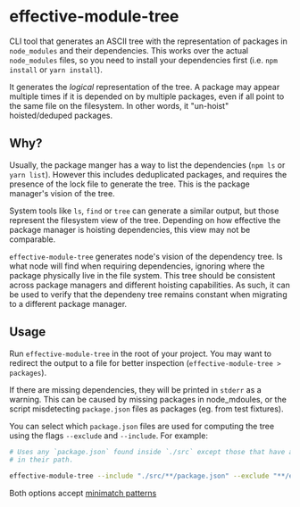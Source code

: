 # effective-module-tree

CLI tool that generates an ASCII tree with the representation of packages in `node_modules` and
their dependencies. This works over the actual `node_modules` files, so you need to install your
dependencies first (i.e. `npm install` or `yarn install`).

It generates the _logical_ representation of the tree. A package may appear multiple times if
it is depended on by multiple packages, even if all point to the same file on the filesystem.
In other words, it "un-hoist" hoisted/deduped packages.

## Why?

Usually, the package manger has a way to list the dependencies (`npm ls` or `yarn list`). However
this includes deduplicated packages, and requires the presence of the lock file to generate the
tree. This is the package manager's vision of the tree.

System tools like `ls`, `find` or `tree` can generate a similar output, but those represent the
filesystem view of the tree. Depending on how effective the package manager is hoisting dependencies,
this view may not be comparable.

`effective-module-tree` generates node's vision of the dependency tree. Is what node will find when
requiring dependencies, ignoring where the package physically live in the file system. This tree
should be consistent across package managers and different hoisting capabilities. As such, it can
be used to verify that the dependeny tree remains constant when migrating to a different package
manager.

## Usage

Run `effective-module-tree` in the root of your project. You may want to redirect the output to
a file for better inspection (`effective-module-tree > packages`).

If there are missing dependencies, they will be printed in `stderr` as a warning. This can be
caused by missing packages in node_mdoules, or the script misdetecting `package.json` files as
packages (eg. from test fixtures).

You can select which `package.json` files are used for computing the tree using the flags `--exclude`
and `--include`. For example:

```bash
# Uses any `package.json` found inside `./src` except those that have an `examples` directory
# in their path.

effective-module-tree --include "./src/**/package.json" --exclude "**/examples/**"
```

Both options accept [minimatch patterns](https://github.com/isaacs/minimatch#usage)
